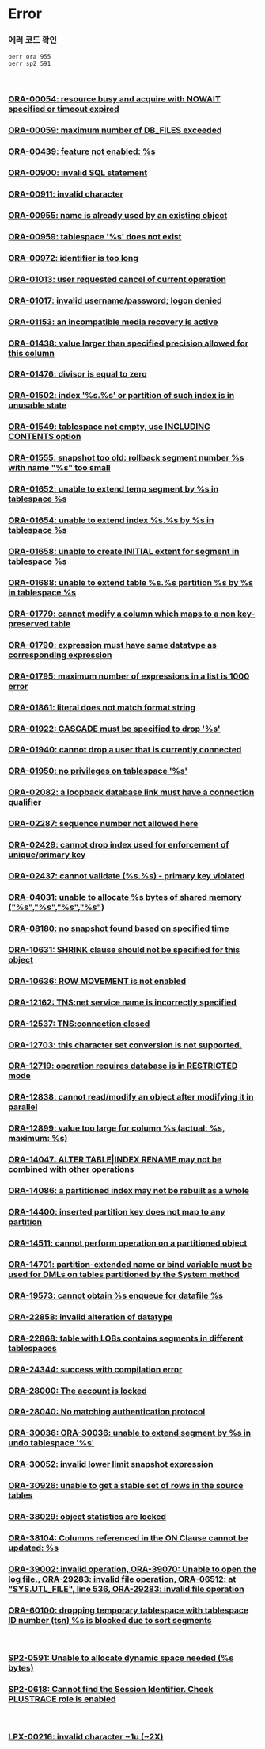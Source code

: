 Error
===

### 에러 코드 확인
```
oerr ora 955
oerr sp2 591
```

<br>

### [ORA-00054: resource busy and acquire with NOWAIT specified or timeout expired](./error/00054.md)
### [ORA-00059: maximum number of DB_FILES exceeded](./error/00059.md)
### [ORA-00439: feature not enabled: %s](./error/00439.md)
### [ORA-00900: invalid SQL statement](./error/00900.md)
### [ORA-00911: invalid character](./error/00911.md)
### [ORA-00955: name is already used by an existing object](./error/00955.md)
### [ORA-00959: tablespace '%s' does not exist](./error/00959.md)
### [ORA-00972: identifier is too long](./error/00972.md)
### [ORA-01013: user requested cancel of current operation](./error/01013.md)
### [ORA-01017: invalid username/password; logon denied](./error/01017.md)
### [ORA-01153: an incompatible media recovery is active](./error/01153.md)
### [ORA-01438: value larger than specified precision allowed for this column](./error/01438.md)
### [ORA-01476: divisor is equal to zero](./error/01476.md)
### [ORA-01502: index '%s.%s' or partition of such index is in unusable state](./error/01502.md)
### [ORA-01549: tablespace not empty, use INCLUDING CONTENTS option](./error/01549.md)
### [ORA-01555: snapshot too old: rollback segment number %s with name "%s" too small](./error/01555.md)
### [ORA-01652: unable to extend temp segment by %s in tablespace %s](./error/01652.md)
### [ORA-01654: unable to extend index %s.%s by %s in tablespace %s](./error/01654.md)
### [ORA-01658: unable to create INITIAL extent for segment in tablespace %s](./error/01658.md)
### [ORA-01688: unable to extend table %s.%s partition %s by %s in tablespace %s](./error/01688.md)
### [ORA-01779: cannot modify a column which maps to a non key-preserved table](./error/01779.md)
### [ORA-01790: expression must have same datatype as corresponding expression](./error/01790.md)
### [ORA-01795: maximum number of expressions in a list is 1000 error](./error/01795.md)
### [ORA-01861: literal does not match format string](./error/01861.md)
### [ORA-01922: CASCADE must be specified to drop '%s'](./error/01922.md)
### [ORA-01940: cannot drop a user that is currently connected](./error/01940.md)
### [ORA-01950: no privileges on tablespace '%s'](./error/01950.md)
### [ORA-02082: a loopback database link must have a connection qualifier](./error/02082.md)
### [ORA-02287: sequence number not allowed here](./error/02287.md)
### [ORA-02429: cannot drop index used for enforcement of unique/primary key](./error/02429.md)
### [ORA-02437: cannot validate (%s.%s) - primary key violated](./error/02437.md)
### [ORA-04031: unable to allocate %s bytes of shared memory ("%s","%s","%s","%s")](./error/04031.md)
### [ORA-08180: no snapshot found based on specified time](./error/08180.md)
### [ORA-10631: SHRINK clause should not be specified for this object](./error/10631.md)
### [ORA-10636: ROW MOVEMENT is not enabled](./error/10636.md)
### [ORA-12162: TNS:net service name is incorrectly specified](./error/12162.md)
### [ORA-12537: TNS:connection closed](./error/12537.md)
### [ORA-12703: this character set conversion is not supported.](./error/12703.md)
### [ORA-12719: operation requires database is in RESTRICTED mode](./error/12719.md)
### [ORA-12838: cannot read/modify an object after modifying it in parallel](./error/12838.md)
### [ORA-12899: value too large for column %s (actual: %s, maximum: %s)](./error/12899.md)
### [ORA-14047: ALTER TABLE|INDEX RENAME may not be combined with other operations](./error/14047.md)
### [ORA-14086: a partitioned index may not be rebuilt as a whole](./error/14086.md)
### [ORA-14400: inserted partition key does not map to any partition](./error/14400.md)
### [ORA-14511: cannot perform operation on a partitioned object](./error/14511.md)
### [ORA-14701: partition-extended name or bind variable must be used for DMLs on tables partitioned by the System method](./error/14701.md)
### [ORA-19573: cannot obtain %s enqueue for datafile %s](./error/19573.md)
### [ORA-22858: invalid alteration of datatype](./error/22858.md)
### [ORA-22868: table with LOBs contains segments in different tablespaces](./error/22868.md)
### [ORA-24344: success with compilation error](./error/24344.md)
### [ORA-28000: The account is locked](./error/28000.md)
### [ORA-28040: No matching authentication protocol](./error/28040.md)
### [ORA-30036: ORA-30036: unable to extend segment by %s in undo tablespace '%s'](./error/30036.md)
### [ORA-30052: invalid lower limit snapshot expression](./error/30052.md)
### [ORA-30926: unable to get a stable set of rows in the source tables](./error/30926.md)
### [ORA-38029: object statistics are locked](./error/38029.md)
### [ORA-38104: Columns referenced in the ON Clause cannot be updated: %s](./error/38104.md)
### [ORA-39002: invalid operation, ORA-39070: Unable to open the log file., ORA-29283: invalid file operation, ORA-06512: at "SYS.UTL_FILE", line 536, ORA-29283: invalid file operation](./error/expdp.md)
### [ORA-60100: dropping temporary tablespace with tablespace ID number (tsn) %s is blocked due to sort segments](./error/60100.md)

<br>

### [SP2-0591: Unable to allocate dynamic space needed (%s bytes)](./error/SP2-0591.md)
### [SP2-0618: Cannot find the Session Identifier.  Check PLUSTRACE role is enabled](./error/SP2-0618.md)

<br>

### [LPX-00216: invalid character ~1u (~2X)](./error/LPX-00216.md)

<br>
